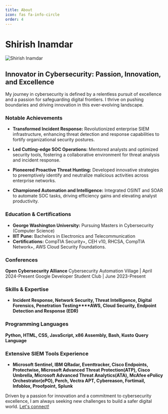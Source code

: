 ```yaml
---
title: About
icon: fas fa-info-circle
order: 4
---
```


# Shirish Inamdar


![Shirish Inamdar](https://media.licdn.com/dms/image/C4D03AQGigYXmh2qPrA/profile-displayphoto-shrink_800_800/0/1606059161777?e=2147483647&v=beta&t=j2RIXmfHSGqIQCtjJuzZa98umgmGTtGGU3eqfADWnj4)

## Innovator in Cybersecurity: Passion, Innovation, and Excellence

My journey in cybersecurity is defined by a relentless pursuit of excellence and a passion for safeguarding digital frontiers. I thrive on pushing boundaries and driving innovation in this ever-evolving landscape.

### Notable Achievements

- **Transformed Incident Response:** Revolutionized enterprise SIEM infrastructure, enhancing threat detection and response capabilities to fortify organizational security postures.

- **Led Cutting-edge SOC Operations:** Mentored analysts and optimized security tools, fostering a collaborative environment for threat analysis and incident response.

- **Pioneered Proactive Threat Hunting:** Developed innovative strategies to preemptively identify and neutralize malicious activities across enterprise networks.

- **Championed Automation and Intelligence:** Integrated OSINT and SOAR to automate SOC tasks, driving efficiency gains and elevating analyst productivity.

### Education & Certifications

- **George Washington University:** Pursuing Masters in Cybersecurity (Computer Science)
- **IIIT Pune:** Bachelors in Electronics and Telecommunication
- **Certifications:** CompTIA Security+, CEH v10, RHCSA, CompTIA Network+, AWS Cloud Security Foundations.

### Conferences

**Open Cybersecurity Alliance**
Cybersecurity Automation Village  | April 2024-Present
Google Developer Student Club | June 2023-Present

### Skills & Expertise




- **Incident Response, Network Security, Threat Intelligence, Digital Forensics, Penetration Testing****AWS, Cloud Security, Endpoint Detection and Response (EDR)**


### Programming Languages

**Python, HTML, CSS, JavaScript, x86 Assembly, Bash, Kusto Query Language**

### Extensive SIEM Tools Experience
- **Microsoft Sentinel, IBM QRadar, Eventtracker, Cisco Endpoints, Protectwise, Microsoft Advanced Threat Protection(ATP), Cisco Umbrella, Microsoft Advanced Threat Analytics(ATA), McAfee ePolicy Orchestrator(ePO), Perch, Vectra APT, Cybereason, Fortimail, Infoblox, Proofpoint, Splunk**

Driven by a passion for innovation and a commitment to cybersecurity excellence, I am always seeking new challenges to build a safer digital world. [Let's connect!](https://www.linkedin.com/in/shirishinamdar/)
